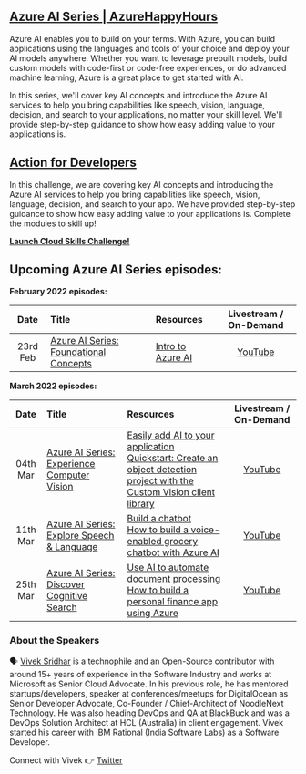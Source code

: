 ## [Azure AI Series | AzureHappyHours](https://aka.ms/AzureHappyHours)

Azure AI enables you to build on your terms. With Azure, you can build applications using the languages and tools of your choice and deploy your AI models anywhere. Whether you want to leverage prebuilt models, build custom models with code-first or code-free experiences, or do advanced machine learning, Azure is a great place to get started with AI.

In this series, we'll cover key AI concepts and introduce the Azure AI services to help you bring capabilities like speech, vision, language, decision, and search to your applications, no matter your skill level. We'll provide step-by-step guidance to show how easy adding value to your applications is.

## [Action for Developers](https://aka.ms/AzureHappyHours)

In this challenge, we are covering key AI concepts and introducing the Azure AI services to help you bring capabilities like speech, vision, language, decision, and search to your app. We have provided step-by-step guidance to show how easy adding value to your applications is. Complete the modules to skill up!

[**Launch Cloud Skills Challenge!**](https://aka.ms/AzureHappyHours)

## Upcoming Azure AI Series episodes:

**February 2022 episodes:**

|     Date   |    Title    | Resources | Livestream / On-Demand |
|     :---:  | :---       | :---     | :---: |
| 23rd Feb | [Azure AI Series: Foundational Concepts](https://www.meetup.com/microsoft-reactor-bengaluru/events/283375772/)  |  [Intro to Azure AI](https://azure.microsoft.com/resources/videos/?wt.mc_id=github_azurehappyhours_webinar_reactor) | [YouTube](https://aka.ms/Az-AISeries-23/02) |

**March 2022 episodes:**

|     Date   |    Title    | Resources | Livestream / On-Demand |
|     :---:    | :---           | :---       | :---: |
| 04th Mar | [Azure AI Series: Experience Computer Vision](https://www.meetup.com/microsoft-reactor-bengaluru/events/283602135/)  |  [Easily add AI to your application](https://azure.microsoft.com/resources/videos/?wt.mc_id=github_azurehappyhours_webinar_reactor) <br/> [Quickstart: Create an object detection project with the Custom Vision client library](https://docs.microsoft.com/azure/cognitive-services/custom-vision-service/quickstarts/object-detection?pivots=programming-language-csharp&tabs=visual-studio&wt.mc_id=github_azurehappyhours_webinar_reactor) | [YouTube](https://aka.ms/AzAISeries-4/3) |
| 11th Mar | [Azure AI Series: Explore Speech & Language](https://www.meetup.com/microsoft-reactor-bengaluru/events/283602245/)  |  [Build a chatbot](https://azure.microsoft.com/resources/videos/?wt.mc_id=github_azurehappyhours_webinar_reactor) <br/> [How to build a voice-enabled grocery chatbot with Azure AI](https://techcommunity.microsoft.com/t5/azure-ai-blog/how-to-build-a-voice-enabled-grocery-chatbot-with-azure-ai/ba-p/2096079?OCID=AID3024570&wt.mc_id=github_azurehappyhours_webinar_reactor) | [YouTube](https://aka.ms/AzAISeries-11/3) |
| 25th Mar | [Azure AI Series: Discover Cognitive Search](https://www.meetup.com/microsoft-reactor-bengaluru/events/283602918/)  |  [Use AI to automate document processing](https://azure.microsoft.com/resources/videos/?wt.mc_id=github_azurehappyhours_webinar_reactor) <br/> [How to build a personal finance app using Azure](https://techcommunity.microsoft.com/t5/azure-ai-blog/how-to-build-a-personal-finance-app-using-azure/ba-p/2088995?OCID=AID3024570&wt.mc_id=github_azurehappyhours_webinar_reactor) | [YouTube](https://aka.ms/AzAISeries-25/3) |

### About the Speakers

:speaking_head: [Vivek Sridhar](https://twitter.com/vivek_sridhar) is a technophile and an Open-Source contributor with around 15+ years of experience in the Software Industry and works at Microsoft as Senior Cloud Advocate. In his previous role, he has mentored startups/developers, speaker at conferences/meetups for DigitalOcean as Senior Developer Advocate, Co-Founder / Chief-Architect of NoodleNext Technology. He was also heading DevOps and QA at BlackBuck and was a DevOps Solution Architect at HCL (Australia) in client engagement. Vivek started his career with IBM Rational (India Software Labs) as a Software Developer.

Connect with Vivek 👉 [Twitter](https://twitter.com/vivek_sridhar)
